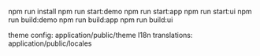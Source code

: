 npm run install
npm run start:demo
npm run start:app
npm run start:ui
npm run build:demo
npm run build:app
npm run build:ui

theme config: application/public/theme
I18n translations: application/public/locales
